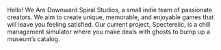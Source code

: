 Hello! We Are Downward Spiral Studios, a small indie team of passionate creators. We aim to create unique, memorable, and enjoyable games that will leave you feeling satisfied.
Our current project, Specterelic, is a chill management simulator where you make deals with ghosts to bump up a museum’s catalog.
